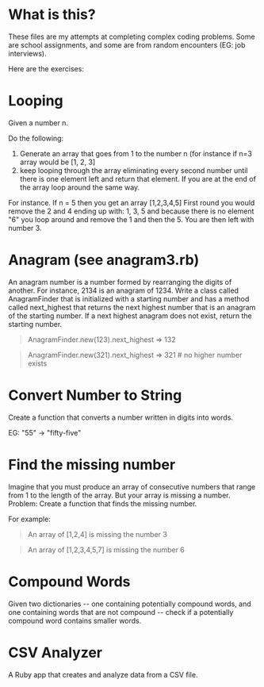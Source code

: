 # What is this?

These files are my attempts at completing complex coding problems. Some are school assignments, and some are from random encounters (EG: job interviews).

Here are the exercises:

# Looping

Given a number n. 

Do the following:

1. Generate an array that goes from 1 to the number n (for instance if n=3 array would be [1, 2, 3]
2. keep looping through the array eliminating every second number until there is one element left and return that element. If you are at the end of the array loop around the same way.

For instance. If n = 5 then you get an array [1,2,3,4,5]
First round you would remove the 2 and 4 ending up with: 1, 3, 5 and because there is no element "6" you loop around and remove the 1 and then the 5. You are then left with number 3.

# Anagram (see anagram3.rb)

An anagram number is a number formed by rearranging the digits of another. For instance, 2134 is an anagram of 1234. Write a class called AnagramFinder that is initialized with a starting number and has a method called next_highest that returns the next highest number that is an anagram of the starting number. If a next highest anagram does not exist, return the starting number.

> AnagramFinder.new(123).next_highest => 132

> AnagramFinder.new(321).next_highest => 321 # no higher number exists

# Convert Number to String

Create a function that converts a number written in digits into words.

EG: "55" -> "fifty-five"

# Find the missing number

Imagine that you must produce an array of consecutive numbers that range from 1 to the length of the array. But your array is missing a number. Problem: Create a function that finds the missing number.

For example:

> An array of [1,2,4] is missing the number 3

> An array of [1,2,3,4,5,7] is missing the number 6

# Compound Words

Given two dictionaries -- one containing potentially compound words, and one containing words that are not compound -- check if a potentially compound word contains smaller words.

# CSV Analyzer

A Ruby app that creates and analyze data from a CSV file.